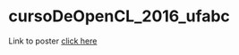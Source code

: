 # cursoDeOpenCL_2016_ufabc

Link to poster <a href="https://andersonmarco.github.io/cursoDeOpenCL_2016_ufabc/cartaz/index.html"> click here </a>